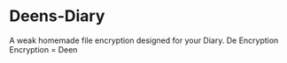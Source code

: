 # Deens-Diary
A weak homemade file encryption designed for your Diary. De Encryption Encryption = Deen
